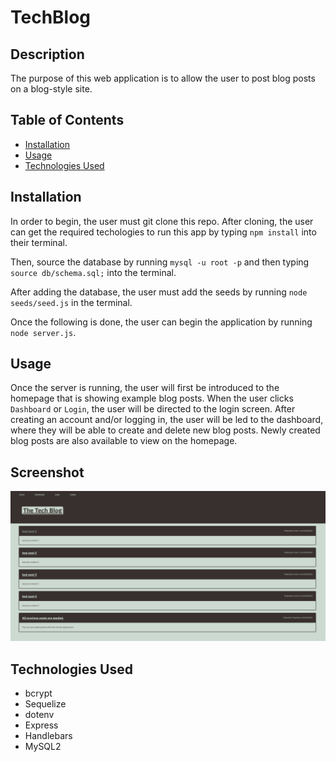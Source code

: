 # TechBlog

## Description
The purpose of this web application is to allow the user to post blog posts on a blog-style site.

## Table of Contents
* [Installation](#installation)
* [Usage](#usage)
* [Technologies Used](#technologies-used)

## Installation
In order to begin, the user must git clone this repo. After cloning, the user can get the required techologies to run this app by typing `npm install` into their terminal. 

Then, source the database by running `mysql -u root -p` and then typing `source db/schema.sql;` into the terminal. 

After adding the database, the user must add the seeds by running `node seeds/seed.js` in the terminal. 

Once the following is done, the user can begin the application by running `node server.js`.

## Usage
Once the server is running, the user will first be introduced to the homepage that is showing example blog posts. When the user clicks `Dashboard` or `Login`, the user will be directed to the login screen. After creating an account and/or logging in, the user will be led to the dashboard, where they will be able to create and delete new blog posts. Newly created blog posts are also available to view on the homepage. 

## Screenshot
![screenshot of homepage](./Screenshot.png)

## Technologies Used
* bcrypt
* Sequelize
* dotenv
* Express
* Handlebars
* MySQL2
